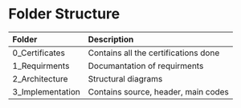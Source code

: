 # Folder Structure
|Folder|Description|
|:-----|:----------|
|0_Certificates|Contains all the certifications done|
|1_Requirments|Documantation of requirments|
|2_Architecture|Structural diagrams|
|3_Implementation|Contains source, header, main codes|
